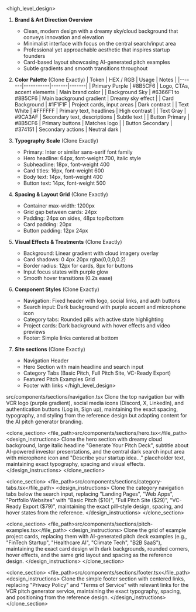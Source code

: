 <high_level_design>
1. **Brand & Art Direction Overview**
   * Clean, modern design with a dreamy sky/cloud background that conveys innovation and elevation
   * Minimalist interface with focus on the central search/input area
   * Professional yet approachable aesthetic that inspires startup founders
   * Card-based layout showcasing AI-generated pitch examples
   * Subtle gradients and smooth transitions throughout

2. **Color Palette** (Clone Exactly)
   | Token | HEX / RGB | Usage | Notes |
   |-------|-----------|-------|-------|
   | Primary Purple | #8B5CF6 | Logo, CTAs, accent elements | Main brand color |
   | Background Sky | #6366F1 to #8B5CF6 | Main background gradient | Dreamy sky effect |
   | Card Background | #1F1F1F | Project cards, input areas | Dark contrast |
   | Text White | #FFFFFF | Primary text, headlines | High contrast |
   | Text Gray | #9CA3AF | Secondary text, descriptions | Subtle text |
   | Button Primary | #8B5CF6 | Primary buttons | Matches logo |
   | Button Secondary | #374151 | Secondary actions | Neutral dark |

3. **Typography Scale** (Clone Exactly)
   * Primary: Inter or similar sans-serif font family
   * Hero headline: 64px, font-weight 700, italic style
   * Subheadline: 18px, font-weight 400
   * Card titles: 16px, font-weight 600
   * Body text: 14px, font-weight 400
   * Button text: 14px, font-weight 500

4. **Spacing & Layout Grid** (Clone Exactly)
   * Container max-width: 1200px
   * Grid gap between cards: 24px
   * Padding: 24px on sides, 48px top/bottom
   * Card padding: 20px
   * Button padding: 12px 24px

5. **Visual Effects & Treatments** (Clone Exactly)
   * Background: Linear gradient with cloud imagery overlay
   * Card shadows: 0 4px 20px rgba(0,0,0,0.2)
   * Border radius: 12px for cards, 8px for buttons
   * Input focus states with purple glow
   * Smooth hover transitions (0.2s ease)

6. **Component Styles** (Clone Exactly)
   * Navigation: Fixed header with logo, social links, and auth buttons
   * Search input: Dark background with purple accent and microphone icon
   * Category tabs: Rounded pills with active state highlighting
   * Project cards: Dark background with hover effects and video previews
   * Footer: Simple links centered at bottom

7. **Site sections** (Clone Exactly)
   * Navigation Header
   * Hero Section with main headline and search input
   * Category Tabs (Basic Pitch, Full Pitch Site, VC-Ready Export)
   * Featured Pitch Examples Grid
   * Footer with links
</high_level_design>

<sections>
  <clone_section>
    <file_path>src/components/sections/navigation.tsx</file_path>
    <design_instructions>
      Clone the top navigation bar with VCR logo (purple gradient), social media icons (Discord, X, LinkedIn), and authentication buttons (Log in, Sign up), maintaining the exact spacing, typography, and styling from the reference design but adapting content for the AI pitch generator branding.
    </design_instructions>
  </clone_section>

  <clone_section>
    <file_path>src/components/sections/hero.tsx</file_path>
    <design_instructions>
      Clone the hero section with dreamy cloud background, large italic headline "Generate Your Pitch Deck", subtitle about AI-powered investor presentations, and the central dark search input area with microphone icon and "Describe your startup idea..." placeholder text, maintaining exact typography, spacing and visual effects.
    </design_instructions>
  </clone_section>

  <clone_section>
    <file_path>src/components/sections/category-tabs.tsx</file_path>
    <design_instructions>
      Clone the category navigation tabs below the search input, replacing "Landing Pages", "Web Apps", "Portfolio Websites" with "Basic Pitch ($10)", "Full Pitch Site ($29)", "VC-Ready Export ($79)", maintaining the exact pill-style design, spacing, and hover states from the reference.
    </design_instructions>
  </clone_section>

  <clone_section>
    <file_path>src/components/sections/pitch-examples.tsx</file_path>
    <design_instructions>
      Clone the grid of example project cards, replacing them with AI-generated pitch deck examples (e.g., "FinTech Startup", "Healthcare AI", "Climate Tech", "B2B SaaS"), maintaining the exact card design with dark backgrounds, rounded corners, hover effects, and the same grid layout and spacing as the reference design.
    </design_instructions>
  </clone_section>

  <clone_section>
    <file_path>src/components/sections/footer.tsx</file_path>
    <design_instructions>
      Clone the simple footer section with centered links, replacing "Privacy Policy" and "Terms of Service" with relevant links for the VCR pitch generator service, maintaining the exact typography, spacing, and positioning from the reference design.
    </design_instructions>
  </clone_section>
</sections>